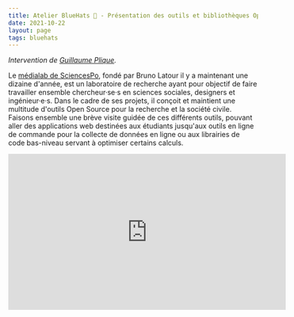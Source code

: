 ```yaml
---
title: Atelier BlueHats 🧢 - Présentation des outils et bibliothèques Open Source développés par le médialab de Sciences Po
date: 2021-10-22
layout: page
tags: bluehats
---
```


*Intervention de [Guillaume Plique](https://medialab.sciencespo.fr/equipe/guillaume-plique/).*

Le [médialab de SciencesPo](https://medialab.sciencespo.fr), fondé par Bruno Latour il y a maintenant une dizaine d'année, est un laboratoire de recherche ayant pour objectif de faire travailler ensemble chercheur·se·s en sciences sociales, designers et ingénieur·e·s. Dans le cadre de ses projets, il conçoit et maintient une multitude d'outils Open Source pour la recherche et la société civile. Faisons ensemble une brève visite guidée de ces différents outils, pouvant aller des applications web destinées aux étudiants jusqu'aux outils en ligne de commande pour la collecte de données en ligne ou aux librairies de code bas-niveau servant à optimiser certains calculs.

<iframe title="Atelier BlueHats du 22 octobre 2021 : présentation des logiciels libres développés par le MediaLab de Sciences Po" src="https://tube.numerique.gouv.fr/videos/embed/8f6d135a-4f56-4f5e-a136-533af0e9832a" allowfullscreen="" sandbox="allow-same-origin allow-scripts allow-popups" width="560" height="315" frameborder="0"></iframe>

